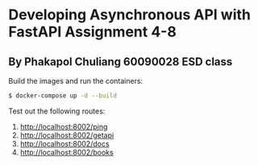 # Developing Asynchronous API with FastAPI Assignment 4-8


## By Phakapol Chuliang 60090028 ESD class

Build the images and run the containers:

```sh
$ docker-compose up -d --build
```

Test out the following routes:

1. [http://localhost:8002/ping](http://localhost:8002/ping)
1. [http://localhost:8002/getapi](http://localhost:8002/getapi)
1. [http://localhost:8002/docs](http://localhost:8002/docs)
1. [http://localhost:8002/books](http://localhost:8002/books)

